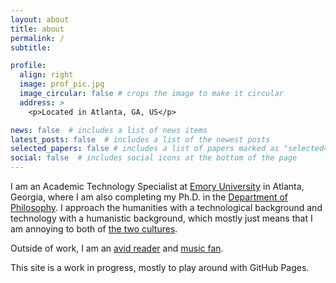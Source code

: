 ```yaml
---
layout: about
title: about
permalink: /
subtitle:

profile:
  align: right
  image: prof_pic.jpg
  image_circular: false # crops the image to make it circular
  address: >
    <p>Located in Atlanta, GA, US</p>

news: false  # includes a list of news items
latest_posts: false  # includes a list of the newest posts
selected_papers: false # includes a list of papers marked as "selected={true}"
social: false  # includes social icons at the bottom of the page
---
```


I am an Academic Technology Specialist at <a href="https://emory.edu" target="_blank" rel="noopener noreferrer">Emory University</a> in Atlanta, Georgia, where I am also completing my Ph.D. in the <a href="http://philosophy.emory.edu" target="_blank" rel="noopener noreferrer">Department of Philosophy</a>. I approach the humanities with a technological background and technology with a humanistic background, which mostly just means that I am annoying to both of <a href="https://en.wikipedia.org/wiki/The_Two_Cultures" target="_blank" rel="noopener noreferrer">the two cultures</a>.

Outside of work, I am an [avid reader](/reading/) and [music fan](/albums.html).

This site is a work in progress, mostly to play around with GitHub Pages.
